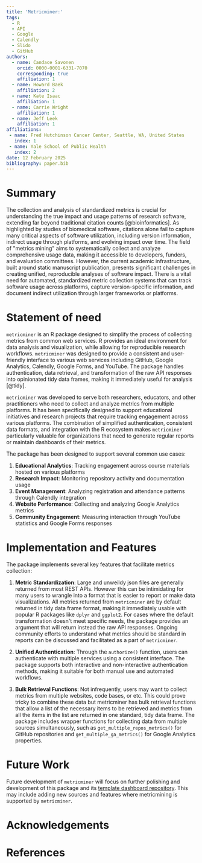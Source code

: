 ```yaml
---
title: 'Metricminer:'
tags:
  - R
  - API
  - Google
  - Calendly
  - Slido
  - GitHub
authors:
  - name: Candace Savonen
    orcid: 0000-0001-6331-7070
    corresponding: true
    affiliation: 1
  - name: Howard Baek
    affiliation: 2
  - name: Kate Isaac
    affiliation: 1
  - name: Carrie Wright
    affiliation: 1
  - name: Jeff Leek
    affiliation: 1
affiliations:
 - name: Fred Hutchinson Cancer Center, Seattle, WA, United States
   index: 1
 - name: Yale School of Public Health
   index: 2
date: 12 February 2025
bibliography: paper.bib
---
```


# Summary

The collection and analysis of standardized metrics is crucial for understanding the true impact and usage patterns of research software, extending far beyond traditional citation counts [@bioinformatics]. As highlighted by studies of biomedical software, citations alone fail to capture many critical aspects of software utilization, including version information, indirect usage through platforms, and evolving impact over time. The field of "metrics mining" aims to systematically collect and analyze comprehensive usage data, making it accessible to developers, funders, and evaluation committees. However, the current academic infrastructure, built around static manuscript publication, presents significant challenges in creating unified, reproducible analyses of software impact. There is a vital need for automated, standardized metric collection systems that can track software usage across platforms, capture version-specific information, and document indirect utilization through larger frameworks or platforms.

# Statement of need

`metricminer` is an R package designed to simplify the process of collecting metrics from common web services. R provides an ideal environment for data analysis and visualization, while allowing for reproducible research workflows. `metricminer` was designed to provide a consistent and user-friendly interface to various web services including GitHub, Google Analytics, Calendly, Google Forms, and YouTube. The package handles authentication, data retrieval, and transformation of the raw API responses into opinionated tidy data frames, making it immediately useful for analysis [@tidy].

`metricminer` was developed to serve both researchers, educators, and other practitioners who need to collect and analyze metrics from multiple platforms. It has been specifically designed to support educational initiatives and research projects that require tracking engagement across various platforms. The combination of simplified authentication, consistent data formats, and integration with the R ecosystem makes `metricminer` particularly valuable for organizations that need to generate regular reports or maintain dashboards of their metrics.

The package has been designed to support several common use cases:

1. **Educational Analytics**: Tracking engagement across course materials hosted on various platforms
2. **Research Impact**: Monitoring repository activity and documentation usage
3. **Event Management**: Analyzing registration and attendance patterns through Calendly integration
4. **Website Performance**: Collecting and analyzing Google Analytics metrics
5. **Community Engagement**: Measuring interaction through YouTube statistics and Google Forms responses

# Implementation and Features

The package implements several key features that facilitate metrics collection:

1. **Metric Standardization**: Large and unweildy json files are generally returned from most REST APIs. However this can be intimidating for many users to wrangle into a format that is easier to report or make data visualizations. All metrics returned from  `metricminer` are by default returned in tidy data frame format, making it immediately usable with popular R packages like `dplyr` and `ggplot2`. For cases where the default transformation doesn't meet specific needs, the package provides an argument that will return instead the raw API responses. Ongoing community efforts to understand what metrics should be standard in reports can be discussed and facilitated as a part of `metricminer`.

2. **Unified Authentication**: Through the `authorize()` function, users can authenticate with multiple services using a consistent interface. The package supports both interactive and non-interactive authentication methods, making it suitable for both manual use and automated workflows.

3. **Bulk Retrieval Functions**: Not infrequently, users may want to collect metrics from multiple websites, code bases, or etc. This could prove tricky to combine these data but metricminer has bulk retrieval functions that allow a  list of the necessary items to be retrieved and metrics from all the items in the list are returned in one standard, tidy data frame. The package includes wrapper functions for collecting data from multiple sources simultaneously, such as `get_multiple_repos_metrics()` for GitHub repositories and `get_multiple_ga_metrics()` for Google Analytics properties.

# Future Work

Future development of `metricminer` will focus on further polishing and development of this package and its [template dashboard repository](https://hutchdatascience.org/metricminer-dashboard/). This may include adding new sources and features where metricmining is supported by `metricminer`.

# Acknowledgements

# References
